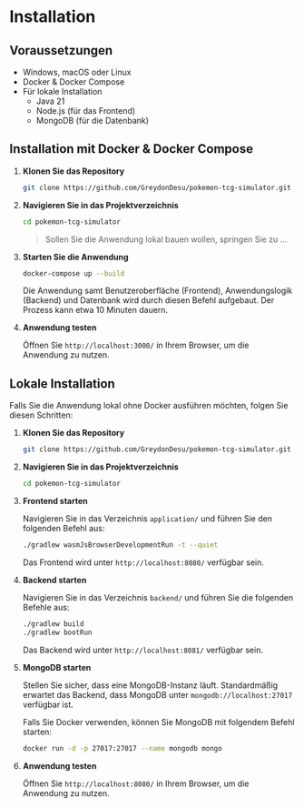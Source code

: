 # Installation

## Voraussetzungen

- Windows, macOS oder Linux
- Docker & Docker Compose
- Für lokale Installation
  - Java 21
  - Node.js (für das Frontend)
  - MongoDB (für die Datenbank)

## Installation mit Docker & Docker Compose

1. **Klonen Sie das Repository**

    ```sh
    git clone https://github.com/GreydonDesu/pokemon-tcg-simulator.git
    ```

2. **Navigieren Sie in das Projektverzeichnis**

    ```sh
    cd pokemon-tcg-simulator
    ```

    > Sollen Sie die Anwendung lokal bauen wollen, springen Sie zu ...

3. **Starten Sie die Anwendung**

    ```sh
    docker-compose up --build
    ```

    Die Anwendung samt Benutzeroberfläche (Frontend), Anwendungslogik (Backend) und Datenbank wird durch diesen Befehl aufgebaut. Der Prozess kann etwa 10 Minuten dauern.

4. **Anwendung testen**

    Öffnen Sie `http://localhost:3000/` in Ihrem Browser, um die Anwendung zu nutzen.

## Lokale Installation

Falls Sie die Anwendung lokal ohne Docker ausführen möchten, folgen Sie diesen Schritten:

1. **Klonen Sie das Repository**

    ```sh
    git clone https://github.com/GreydonDesu/pokemon-tcg-simulator.git
    ```

2. **Navigieren Sie in das Projektverzeichnis**

    ```sh
    cd pokemon-tcg-simulator
    ```

3. **Frontend starten**

    Navigieren Sie in das Verzeichnis `application/` und führen Sie den folgenden Befehl aus:

    ```sh
    ./gradlew wasmJsBrowserDevelopmentRun -t --quiet
    ```

    Das Frontend wird unter `http://localhost:8080/` verfügbar sein.

4. **Backend starten**

    Navigieren Sie in das Verzeichnis `backend/` und führen Sie die folgenden Befehle aus:

    ```sh
    ./gradlew build
    ./gradlew bootRun
    ```

    Das Backend wird unter `http://localhost:8081/` verfügbar sein.

5. **MongoDB starten**

    Stellen Sie sicher, dass eine MongoDB-Instanz läuft. Standardmäßig erwartet das Backend, dass MongoDB unter `mongodb://localhost:27017` verfügbar ist.

    Falls Sie Docker verwenden, können Sie MongoDB mit folgendem Befehl starten:

    ```sh
    docker run -d -p 27017:27017 --name mongodb mongo
    ```

6. **Anwendung testen**

    Öffnen Sie `http://localhost:8080/` in Ihrem Browser, um die Anwendung zu nutzen.
